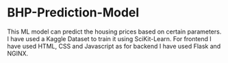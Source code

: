 # BHP-Prediction-Model
This ML model can predict the housing prices based on certain parameters.  I have used a Kaggle Dataset to train it using SciKit-Learn. For frontend I have used HTML, CSS and Javascript as for backend I have used Flask and NGINX. 
